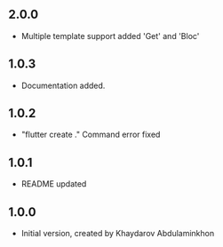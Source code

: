 ## 2.0.0

- Multiple template support added 'Get' and 'Bloc'

## 1.0.3

- Documentation added.

## 1.0.2

- "flutter create ." Command error fixed

## 1.0.1

- README updated

## 1.0.0

- Initial version, created by Khaydarov Abdulaminkhon